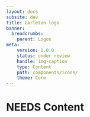 ```yaml
---
layout: docs
subsite: dev
title: Carleton logo
banner:
  breadcrumbs:
    parent: Logos
meta:
    version: 1.0.0
    status: under review
    handle: img-caption
    type: Content
    path: components/icons/
    theme: Core
---
```

# NEEDS Content
